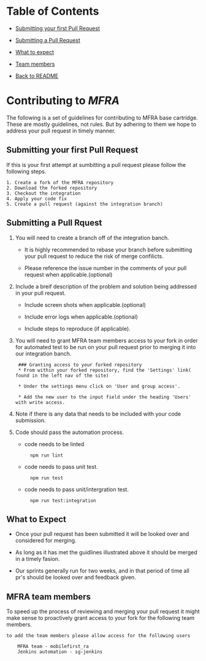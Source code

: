 # Table of Contents

- [Submitting your first Pull Request ](#submitting-your-first-Pull-request)

- [Submitting a Pull Request ](#submitting-a-Pull-request)

- [What to expect](#what-to-expect)

- [Team members](#MFRA-team-menbers)

- [Back to README](./README.md)




# Contributing to _MFRA_

The following is a set of guidelines for contributing to MFRA base cartridge. These are mostly guidelines, not rules.  But by adhering to them we hope to address your pull request in timely manner. 

## Submitting your first Pull Request

If this is your first attempt at sumbitting a pull request please follow the following steps.

	1. Create a fork of the MFRA repository 
	2. Download the forked repository
	3. Checkout the integration
	4. Apply your code fix
	5. Create a pull request (against the integration branch)


## Submitting a Pull Rquest

1. You will need to create a branch off of the integration banch.

	* It is highly recommended to rebase your branch before submitting your pull request to reduce the risk of merge confilicts.
	
	* Please reference the issue number in the comments of your pull request when applicable.(optional)
	    
	   
2. Include a breif description of the problem and solution being addressed in your pull request.
    
    * Include screen shots when applicable.(optional)
    
    * Include error logs when applicable.(optional)
    
    * Include steps to reproduce (if applicable).

3. You will need to grant MFRA team members access to your fork in order for automated test to be run on your pull request prior to merging it into our integration banch.

        ### Granting access to your forked repository
        * From within your forked repository, find the 'Settings' link( found in the left nav of the site)
        
        * Under the settings menu click on 'User and group access'.
        
        * Add the new user to the input field under the heading 'Users' with write access.
        
4. Note if there is any data that needs to be included with your code submission. 

5. Code should pass the automation process.

    * code needs to be linted
        
            npm run lint 	 
        
    * code needs to pass unit test.
    
            npm run test
    
    * code needs to pass unit/intergration test.
	    
	        npm run test:integration
	

## What to Expect

* Once your pull request has been submitted it will be looked over and considered for merging.

* As long as it has met the guidlines illustrated above it should be merged in a timely fasion.

* Our sprints generally run for two weeks, and in that period of time all pr's should be looked over and feedback given.


## MFRA team members 

To speed up the process of reviewing and merging your pull request it might make sense to proactively grant access to your fork for the following team members.

    to add the team members please allow access for the following users
    
        MFRA team - mobilefirst_ra
        Jenkins automation - sg-jenkins
